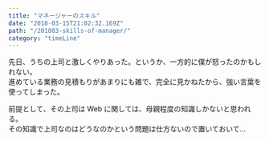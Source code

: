 ```yaml
---
title: "マネージャーのスキル"
date: "2018-03-15T21:02:32.169Z"
path: "/201803-skills-of-manager/"
category: "timeLine"
---
```


先日、うちの上司と激しくやりあった。というか、一方的に僕が怒ったのかもしれない。  
進めている業務の見積もりがあまりにも雑で、完全に見かねたから、強い言葉を使ってしまった。

前提として、その上司は Web に関しては、母親程度の知識しかないと思われる。  
その知識で上司なのはどうなのかという問題は仕方ないので置いておいて...
